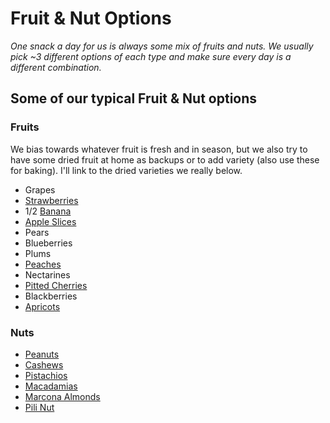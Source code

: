# Fruit & Nut Options
*One snack a day for us is always some mix of fruits and nuts.  We usually pick ~3 different options of each type and make sure every day is a different combination.*

## Some of our typical Fruit & Nut options 
 
### Fruits
We bias towards whatever fruit is fresh and in season, but we also try to have some dried fruit at home as backups or to add variety (also use these for baking).  I'll link to the dried varieties we really below.

 - Grapes
 - [Strawberries](https://www.amazon.com/gp/product/B08TYCZ9K8/ref=ox_sc_act_title_1?smid=A3PRB6SG632J4Y&psc=1)
 - 1/2 [Banana](https://www.amazon.com/gp/product/B06XTF7N69/ref=ewc_pr_img_1?smid=AKW3JMUP03DQT&psc=1)
 - [Apple Slices](https://www.amazon.com/gp/product/B01D52P7WA/ref=ppx_yo_dt_b_search_asin_title?ie=UTF8&psc=1)
 - Pears
 - Blueberries
 - Plums
 - [Peaches](https://www.amazon.com/gp/product/B074TZ7MW1/ref=ewc_pr_img_1?smid=A1HCT9VY0DAW16&psc=1)
 - Nectarines
 - [Pitted Cherries](https://www.amazon.com/gp/product/B08JWR4M3F/ref=ewc_pr_img_1?smid=A1S8LDMJ2TXKN5&psc=1)
 - Blackberries
 - [Apricots](https://www.amazon.com/gp/product/B089ZXWXG1/ref=ppx_yo_dt_b_search_asin_title?ie=UTF8&psc=1)


### Nuts
 - [Peanuts](https://www.amazon.com/gp/product/B07TWBDZ5N/ref=ppx_yo_dt_b_search_asin_title?ie=UTF8&psc=1)
 - [Cashews](https://www.amazon.com/gp/product/B00FFJ2GRG/ref=ppx_yo_dt_b_search_asin_title?ie=UTF8&psc=1)
 - [Pistachios](https://www.amazon.com/gp/product/B004HZFASG/ref=ppx_yo_dt_b_search_asin_title?ie=UTF8&psc=1)
 - [Macadamias](https://www.amazon.com/gp/product/B01MR52NP7/ref=ewc_pr_img_1?smid=A3S9P7SK6WRFYI&psc=1)
 - [Marcona Almonds](https://www.amazon.com/gp/product/B01HTMK54W/ref=ewc_pr_img_1?smid=ATVPDKIKX0DER&psc=1)
 - [Pili Nut](https://www.amazon.com/gp/product/B08BK7JQNR/ref=ewc_pr_img_1?smid=A1H4FZEDE8SMHC&psc=1)
